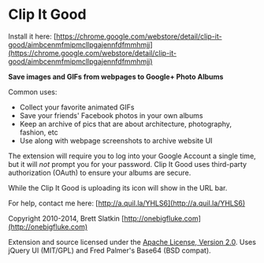Clip It Good
============

Install it here:
[https://chrome.google.com/webstore/detail/clip-it-good/aimbcenmfmipmcllpgajennfdfmmhmjj](https://chrome.google.com/webstore/detail/clip-it-good/aimbcenmfmipmcllpgajennfdfmmhmjj)

**Save images and GIFs from webpages to Google+ Photo Albums**

Common uses:

*   Collect your favorite animated GIFs
*   Save your friends' Facebook photos in your own albums
*   Keep an archive of pics that are about architecture, photography, fashion, etc
*   Use along with webpage screenshots to archive website UI

The extension will require you to log into your Google Account a single time, but it will *not* prompt you for your password. Clip It Good uses third-party authorization (OAuth) to ensure your albums are secure.

While the Clip It Good is uploading its icon will show in the URL bar.

For help, contact me here:
[http://a.quil.la/YHLS6](http://a.quil.la/YHLS6)

Copyright 2010-2014, Brett Slatkin
[http://onebigfluke.com](http://onebigfluke.com)

Extension and source licensed under the [Apache License, Version 2.0](http://www.apache.org/licenses/LICENSE-2.0.html). Uses jQuery UI (MIT/GPL) and Fred Palmer's Base64 (BSD compat).
